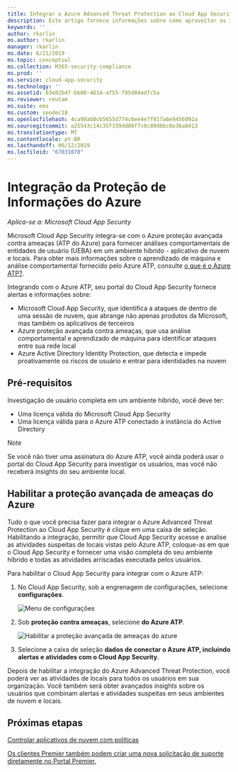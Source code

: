 ```yaml
---
title: Integrar o Azure Advanced Threat Protection ao Cloud App Security
description: Este artigo fornece informações sobre como aproveitar os insights do Azure Advanced Threat Protection no Cloud App Security para detecção de riscos híbrido.
keywords: ''
author: rkarlin
ms.author: rkarlin
manager: rkarlin
ms.date: 6/21/2019
ms.topic: conceptual
ms.collection: M365-security-compliance
ms.prod: ''
ms.service: cloud-app-security
ms.technology: ''
ms.assetid: 63e82b47-bb08-4614-af55-f85d04edfc5a
ms.reviewer: reutam
ms.suite: ems
ms.custom: seodec18
ms.openlocfilehash: 4ca98ab0cb5655d774c6ee4e7f917a6e9456092a
ms.sourcegitcommit: a25543c14c35f159dd06f7c0c89d6bc0e36a0413
ms.translationtype: MT
ms.contentlocale: pt-BR
ms.lasthandoff: 06/12/2019
ms.locfileid: "67031070"
---
```

# <a name="azure-information-protection-integration"></a>Integração da Proteção de Informações do Azure

*Aplica-se a: Microsoft Cloud App Security*

Microsoft Cloud App Security integra-se com o Azure proteção avançada contra ameaças (ATP do Azure) para fornecer análises comportamentais de entidades de usuário (UEBA) em um ambiente híbrido - aplicativo de nuvem e locais. Para obter mais informações sobre o aprendizado de máquina e análise comportamental fornecido pelo Azure ATP, consulte [o que é o Azure ATP?](https://docs.microsoft.com/azure-advanced-threat-protection/what-is-atp).

Integrando com o Azure ATP, seu portal do Cloud App Security fornece alertas e informações sobre:
- Microsoft Cloud App Security, que identifica a ataques de dentro de uma sessão de nuvem, que abrange não apenas produtos da Microsoft, mas também os aplicativos de terceiros
- Azure proteção avançada contra ameaças, que usa análise comportamental e aprendizado de máquina para identificar ataques entre sua rede local
- Azure Active Directory Identity Protection, que detecta e impede proativamente os riscos de usuário e entrar para identidades na nuvem


## <a name="prerequisites"></a>Pré-requisitos

Investigação de usuário completa em um ambiente híbrido, você deve ter:

- Uma licença válida do Microsoft Cloud App Security
- Uma licença válida para o Azure ATP conectado à instância do Active Directory

>[!NOTE]
>Se você não tiver uma assinatura do Azure ATP, você ainda poderá usar o portal do Cloud App Security para investigar os usuários, mas você não receberá insights do seu ambiente local.


## <a name="enable-azure-advanced-threat-protection"></a>Habilitar a proteção avançada de ameaças do Azure

Tudo o que você precisa fazer para integrar o Azure Advanced Threat Protection ao Cloud App Security é clique em uma caixa de seleção. Habilitando a integração, permitir que Cloud App Security acesse e analise as atividades suspeitas de locais vistas pelo Azure ATP, coloque-as em que o Cloud App Security e fornecer uma visão completa do seu ambiente híbrido e todas as atividades arriscadas executada pelos usuários.

Para habilitar o Cloud App Security para integrar com o Azure ATP:

1. No Cloud App Security, sob a engrenagem de configurações, selecione **configurações**.
    
   ![Menu de configurações](./media/azip-system-settings.png)

1. Sob **proteção contra ameaças**, selecione **do Azure ATP**.
   
    ![Habilitar a proteção avançada de ameaças do azure](./media/aatp-integration.png)

3. Selecione a caixa de seleção **dados de conectar o Azure ATP, incluindo alertas e atividades com o Cloud App Security**.
 
Depois de habilitar a integração do Azure Advanced Threat Protection, você poderá ver as atividades de locais para todos os usuários em sua organização. Você também será obter avançados insights sobre os usuários que combinam alertas e atividades suspeitas em seus ambientes de nuvem e locais.



## <a name="next-steps"></a>Próximas etapas 
[Controlar aplicativos de nuvem com políticas](control-cloud-apps-with-policies.md)   

[Os clientes Premier também podem criar uma nova solicitação de suporte diretamente no Portal Premier.](https://premier.microsoft.com/)  
  
